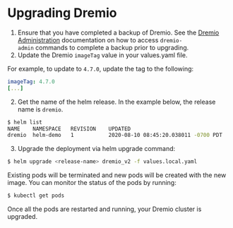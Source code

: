 # Upgrading Dremio

1. Ensure that you have completed a backup of Dremio. See the [Dremio Administration](./Dremio-Administration.md) documentation on how to access `dremio-admin` commands to complete a backup prior to upgrading.
2. Update the Dremio `imageTag` value in your values.yaml file.

For example, to update to `4.7.0`, update the tag to the following:

```yaml
imageTag: 4.7.0
[...]
```

2. Get the name of the helm release. In the example below, the release name is `dremio`.

```bash
$ helm list
NAME  	NAMESPACE	REVISION	UPDATED                             	STATUS  	CHART       	APP VERSION
dremio	helm-demo	1       	2020-08-10 08:45:20.038011 -0700 PDT	deployed	dremio-2.0.0	           
```

3. Upgrade the deployment via helm upgrade command:

```bash
$ helm upgrade <release-name> dremio_v2 -f values.local.yaml
```

Existing pods will be terminated and new pods will be created with the new image. You can monitor the status of the pods by running:

```bash
$ kubectl get pods
```

Once all the pods are restarted and running, your Dremio cluster is upgraded.